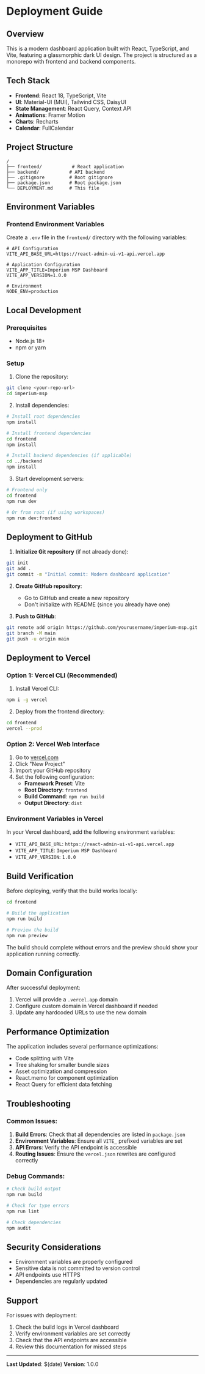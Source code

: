 # Deployment Guide

## Overview
This is a modern dashboard application built with React, TypeScript, and Vite, featuring a glassmorphic dark UI design. The project is structured as a monorepo with frontend and backend components.

## Tech Stack
- **Frontend**: React 18, TypeScript, Vite
- **UI**: Material-UI (MUI), Tailwind CSS, DaisyUI
- **State Management**: React Query, Context API
- **Animations**: Framer Motion
- **Charts**: Recharts
- **Calendar**: FullCalendar

## Project Structure
```
/
├── frontend/           # React application
├── backend/           # API backend
├── .gitignore         # Root gitignore
├── package.json       # Root package.json
└── DEPLOYMENT.md      # This file
```

## Environment Variables

### Frontend Environment Variables
Create a `.env` file in the `frontend/` directory with the following variables:

```env
# API Configuration
VITE_API_BASE_URL=https://react-admin-ui-v1-api.vercel.app

# Application Configuration
VITE_APP_TITLE=Imperium MSP Dashboard
VITE_APP_VERSION=1.0.0

# Environment
NODE_ENV=production
```

## Local Development

### Prerequisites
- Node.js 18+ 
- npm or yarn

### Setup
1. Clone the repository:
```bash
git clone <your-repo-url>
cd imperium-msp
```

2. Install dependencies:
```bash
# Install root dependencies
npm install

# Install frontend dependencies
cd frontend
npm install

# Install backend dependencies (if applicable)
cd ../backend
npm install
```

3. Start development servers:
```bash
# Frontend only
cd frontend
npm run dev

# Or from root (if using workspaces)
npm run dev:frontend
```

## Deployment to GitHub

1. **Initialize Git repository** (if not already done):
```bash
git init
git add .
git commit -m "Initial commit: Modern dashboard application"
```

2. **Create GitHub repository**:
   - Go to GitHub and create a new repository
   - Don't initialize with README (since you already have one)

3. **Push to GitHub**:
```bash
git remote add origin https://github.com/yourusername/imperium-msp.git
git branch -M main
git push -u origin main
```

## Deployment to Vercel

### Option 1: Vercel CLI (Recommended)
1. Install Vercel CLI:
```bash
npm i -g vercel
```

2. Deploy from the frontend directory:
```bash
cd frontend
vercel --prod
```

### Option 2: Vercel Web Interface
1. Go to [vercel.com](https://vercel.com)
2. Click "New Project"
3. Import your GitHub repository
4. Set the following configuration:
   - **Framework Preset**: Vite
   - **Root Directory**: `frontend`
   - **Build Command**: `npm run build`
   - **Output Directory**: `dist`

### Environment Variables in Vercel
In your Vercel dashboard, add the following environment variables:
- `VITE_API_BASE_URL`: `https://react-admin-ui-v1-api.vercel.app`
- `VITE_APP_TITLE`: `Imperium MSP Dashboard`
- `VITE_APP_VERSION`: `1.0.0`

## Build Verification

Before deploying, verify that the build works locally:

```bash
cd frontend

# Build the application
npm run build

# Preview the build
npm run preview
```

The build should complete without errors and the preview should show your application running correctly.

## Domain Configuration

After successful deployment:
1. Vercel will provide a `.vercel.app` domain
2. Configure custom domain in Vercel dashboard if needed
3. Update any hardcoded URLs to use the new domain

## Performance Optimization

The application includes several performance optimizations:
- Code splitting with Vite
- Tree shaking for smaller bundle sizes
- Asset optimization and compression
- React.memo for component optimization
- React Query for efficient data fetching

## Troubleshooting

### Common Issues:
1. **Build Errors**: Check that all dependencies are listed in `package.json`
2. **Environment Variables**: Ensure all `VITE_` prefixed variables are set
3. **API Errors**: Verify the API endpoint is accessible
4. **Routing Issues**: Ensure the `vercel.json` rewrites are configured correctly

### Debug Commands:
```bash
# Check build output
npm run build

# Check for type errors
npm run lint

# Check dependencies
npm audit
```

## Security Considerations

- Environment variables are properly configured
- Sensitive data is not committed to version control
- API endpoints use HTTPS
- Dependencies are regularly updated

## Support

For issues with deployment:
1. Check the build logs in Vercel dashboard
2. Verify environment variables are set correctly
3. Check that the API endpoints are accessible
4. Review this documentation for missed steps

---

**Last Updated**: $(date)
**Version**: 1.0.0 